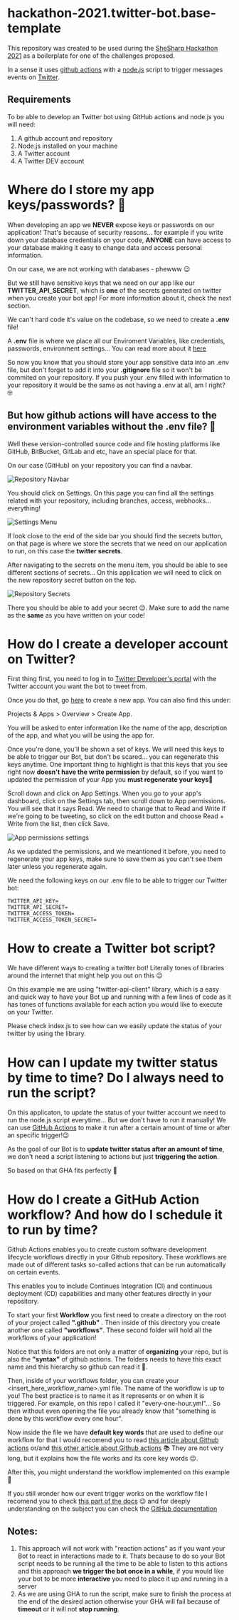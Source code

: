 # hackathon-2021.twitter-bot.base-template

This repository was created to be used during the [SheSharp Hackathon 2021](https://www.shesharp.co/2021-hackathon/) as a boilerplate for one of the challenges proposed.

In a sense it uses [github actions](https://github.com/features/actions) with a [node.js](https://nodejs.org/en/) script to trigger messages events on [Twitter](https://twitter.com/?lang=en).

## Requirements 

To be able to develop an Twitter bot using GitHub actions and node.js you will need:

1. A github account and repository
1. Node.js installed on your machine
1. A Twitter account
1. A Twitter DEV account

# Where do I store my app keys/passwords? 🤔

When developing an app we **NEVER** expose keys or passwords on our application! That's because of security reasons... for example if you write down your database credentials on your code, **ANYONE** can have access to your database making it easy to change data and access personal information.

On our case, we are not working with databases - phewww 😉 

But we still have sensitive keys that we need on our app like our **TWITTER_API_SECRET**, which is **one** of the secrets generated on twitter when you create your bot app! For more information about it, check the next section.

We can't hard code it's value on the codebase, so we need to create a **.env** file! 

A **.env** file is where we place all our Enviroment Variables, like credentials, passwords, environment settings... You can read more about it [here](https://dev.to/aadilraza339/what-is-env-file-in-node-js-3h6c)

So now you know that you should store your app sensitive data into an .env file, but don't forget to add it into your **.gitignore** file so it won't be commited on your repository. If you push your .env filled with information to your repository it would be the same as not having a .env at all, am I right? 
🤓

## But how github actions will have access to the environment variables without the .env file? 🤨

Well these version-controlled source code and file hosting platforms like GitHub, BitBucket, GitLab and etc, have an special place for that.

On our case (GitHub) on your repository you can find a navbar.

![Repository Navbar](./docs/images/repositoryNavbar.png?raw=true "Repository Navbar")

You should click on Settings. On this page you can find all the settings related with your repository, including branches, access, webhooks... everything!

![Settings Menu](./docs/images/settingsMenu.png?raw=true "Settings Menu")

If look close to the end of the side bar you should find the secrets button, on that page is where we store the secrets that we need on our application to run, on this case the **twitter secrets**.

After navigating to the secrets on the menu item, you should be able to see different sections of secrets... On this application we will need to click on the new repository secret button on the top.

![Repository Secrets](./docs/images/repositorySecrets.png?raw=true "Repository Secrets")

There you should be able to add your secret 😉. Make sure to add the name as the **same** as you have written on your code!

# How do I create a developer account on Twitter?

First thing first, you need to log in to [Twitter Developer's portal](https://developer.twitter.com/) with the Twitter account you want the bot to tweet from.

Once you do that, go [here](https://developer.twitter.com/en/portal/apps/new) to create a new app. You can also find this under:

Projects & Apps > Overview > Create App.

You will be asked to enter information like the name of the app, description of the app, and what you will be using the app for. 

Once you're done, you'll be shown a set of keys. We will need this keys to be able to trigger our Bot, but don't be scared... you can regenerate this keys anytime. One important thing to highlight is that this keys that you see right now **doesn't have the write permission** by default, so if you want to updated the permission of your App you **must regenerate your keys**🚨

Scroll down and click on App Settings.
When you go to your app's dashboard, click on the Settings tab, then scroll down to App permissions. You will see that it says Read. We need to change that to Read and Write if we're going to be tweeting, so click on the edit button and choose Read + Write from the list, then click Save.

![App permissions settings](./docs/images/permission.png?raw=true "App permissions settings")

As we updated the permissions, and we meantioned it before, you need to regenerate your app keys, make sure to save them as you can't see them later unless you regenerate again.

We need the following keys on our .env file to be able to trigger our Twitter bot:

```
TWITTER_API_KEY=
TWITTER_API_SECRET=
TWITTER_ACCESS_TOKEN=
TWITTER_ACCESS_TOKEN_SECRET=
```

# How to create a Twitter bot script?

We have different ways to creating a twitter bot! Literally tones of libraries around the internet that might help you out on this 😉

On this example we are using "twitter-api-client" library, which is a easy and quick way to have your Bot up and running with a few lines of code as it has tones of functions available for each action you would like to execute on your Twitter. 

Please check index.js to see how can we easily update the status of your twitter by using the library.

# How can I update my twitter status by time to time? Do I always need to run the script?

On this applicaton, to update the status of your twitter account we need to run the node.js script everytime... But we don't have to run it manually! We can use [GitHub Actions](https://github.com/features/actions) to make it run after a certain amount of time or after an specific trigger!😉

As the goal of our Bot is to **update twitter status after an amount of time**, we don't need a script listening to actions but just **triggering the action**.

So based on that GHA fits perfectly 🚀

# How do I create a GitHub Action workflow? And how do I schedule it to run by time?

Github Actions enables you to create custom software development lifecycle workflows directly in your Github repository. These workflows are made out of different tasks so-called actions that can be run automatically on certain events.

This enables you to include Continues Integration (CI) and continuous deployment (CD) capabilities and many other features directly in your repository.

To start your first **Workflow** you first need to create a directory on the root of your project called **".github"** . Then inside of this directory you create another one called **"workflows"**. These second folder will hold all the workflows of your application! 

Notice that this folders are not only a matter of **organizing** your repo, but is also the **"syntax"** of github actions. The folders needs to have this exact name and this hierarchy so github can read it 🤖.

Then, inside of your workflows folder, you can create your <insert_here_workflow_name>.yml file. The name of the workflow is up to you! The best practice is to name it as it represents or on when it is triggered. For example, on this repo I called it "every-one-hour.yml"... So then without even opening the file you already know that "something is done by this workflow every one hour".

Now inside the file we have **default key words** that are used to define our workflow for that I would recomend you to read [this article about Github actions](https://medium.com/intelligentmachines/github-actions-basics-40a4d9b417f8) or/and [this other article about Github actions](https://gabrieltanner.org/blog/an-introduction-to-github-actions) 📚 They are not very long, but it explains how the file works and its core key words 😉.

After this, you might understand the workflow implemented on this example 🎉

If you still wonder how our event trigger works on the workflow file I recomend you to check [this part of the docs](https://docs.github.com/en/actions/learn-github-actions/events-that-trigger-workflows#schedule) 😉 and for deeply understanding on the subject you can check the [GitHub documentation](https://docs.github.com/en/actions)

## Notes:

1. This approach will not work with "reaction actions" as if you want your Bot to react in interactions made to it. Thats because to do so your Bot script needs to be running all the time to be able to listen to this actions and this approach **we trigger the bot once in a while**, if you would like your bot to be more **interactive** you need to place it up and running in a server
1. As we are using GHA to run the script, make sure to finish the process at the end of the desired action otherwise your GHA will fail because of **timeout** or it will not **stop running**.